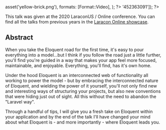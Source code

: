 <?php

use TiMacDonald\Website\Format;
use TiMacDonald\Website\Page;

/**
 * Props.
 *
 * @var string $projectBase
 * @var \TiMacDonald\Website\Request $request
 * @var \TiMacDonald\Website\Url $url
 * @var (callable(string): void) $e
 * @var \TiMacDonald\Website\Markdown $markdown
 * @var \TiMacDonald\Website\Collection $collection
 */

// ...

$page = Page::fromPost(
    file: __FILE__,
    title: 'Follow the Eloquent road',
    description: "Conference talk given at the 2020 LaraconUS / Online conference. Come for a journey as I show you down the path I've taken along the Eloquent road.",
    date: new DateTimeImmutable('@1613947760', new DateTimeZone('Australia/Melbourne')),
    image: $url->asset('yellow-brick.png'),
    formats: [Format::Video],
);

?>

<?php $template('vimeo', ['id' => '452363091']); ?>

This talk was given at the 2020 LaraconUS / Online conference. You can find all the talks from previous years in the [Laracon Online showcase](https://vimeo.com/showcase/laracononline).

## Abstract

When you take the Eloquent road for the first time, it's easy to pour everything into a model...but I think if you follow the road just a little further, you'll find you're guided in a way that makes your app feel more focused, maintainable, and enjoyable. Everything, you'll find, has it's own home.

Under the hood Eloquent is an interconnected web of functionality all working to power the model - but by embracing the interconnected nature of Eloquent, and wielding the power of it yourself, you'll not only find new and interesting ways of structuring your projects, but also new conventions that were hiding just out of sight. All this without the need to abandon the "Laravel way".

Through a handful of tips, I will give you a fresh take on Eloquent within your application and by the end of the talk I'll have changed your mind about what Eloquent is - and more importantly - where Eloquent leads you.
